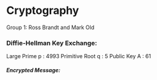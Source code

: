 # Cryptography
Group 1: Ross Brandt and Mark Old

### Diffie-Hellman Key Exchange:
Large Prime     p : 4993
Primitive Root  q : 5
Public Key      A : 61

##### Encrypted Message:
